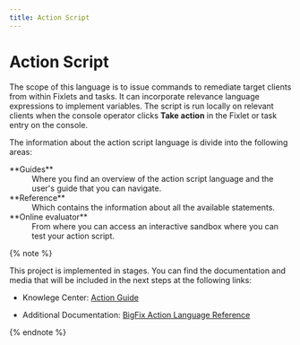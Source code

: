 ```yaml
---
title: Action Script
---
```


# Action Script

The scope of this language is to issue commands to remediate target clients from within Fixlets and tasks. It can incorporate relevance language expressions to implement variables. The script is run locally on relevant clients when the console operator clicks **Take action** in the Fixlet or task entry on the console.

The information about the action script language is divide into the following areas:

<dl>
  <dt>**Guides**</dt>
  <dd>Where you find an overview of the action script language and the user's guide that you can navigate.</dd>
  <dt>**Reference**</dt>
  <dd>Which contains the information about all the available statements.</dd>
  <dt>**Online evaluator**</dt>
  <dd>From where you can access an interactive sandbox where you can test your action script.</dd>
</dl>

{% note %}

This project is implemented in stages. You can find the documentation and media that will be included in the next steps at the following links:

* Knowlege Center: [Action Guide](http://www-01.ibm.com/support/knowledgecenter/SS6MER_9.2.0/com.ibm.tivoli.tem.doc_9.2/Platform/Action/c_action_language.html)

* Additional Documentation: [BigFix Action Language Reference](http://support.bigfix.com/fixlet/documents/WinActions_20081110.pdf)

{% endnote %}
